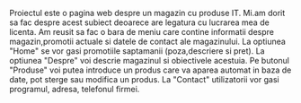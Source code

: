 Proiectul este o pagina web despre un magazin cu produse IT. Mi.am dorit sa fac despre acest subiect deoarece are legatura cu lucrarea mea de licenta. Am reusit sa fac o bara de meniu care contine informatii despre magazin,promotii actuale si datele de contact ale magazinului. La optiunea "Home" se vor gasi promotiile saptamanii (poza,descriere si pret). La optiunea "Despre" voi descrie magazinul si obiectivele acestuia. Pe butonul "Produse" voi putea introduce un produs care va aparea automat in baza de date, pot sterge sau modifica un produs. La "Contact" utilizatorii vor gasi programul, adresa, telefonul firmei.
